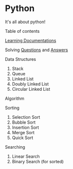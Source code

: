 # Python

It's all about python!

Table of contents

[Learning Documentations](https://github.com/Aravindray/Python/blob/main/learning_documentation.md)

Solving [Questions](https://github.com/Aravindray/Python/blob/main/Questions.md) and [Answers](https://github.com/Aravindray/Python/blob/main/Answer.md)

Data Structures

1. Stack
2. Queue
3. Linked List
4. Doubly Linked List
5. Circular Linked List

Algorithm

Sorting

1. Selection Sort
2. Bubble Sort
3. Insertion Sort
4. Merge Sort
5. Quick Sort

Searching

1. Linear Search
2. Binary Search (for sorted)

